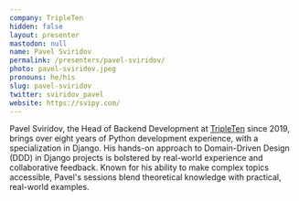 ```yaml
---
company: TripleTen
hidden: false
layout: presenter
mastodon: null
name: Pavel Sviridov
permalink: /presenters/pavel-sviridov/
photo: pavel-sviridov.jpeg
pronouns: he/his
slug: pavel-sviridov
twitter: sviridov_pavel
website: https://svipy.com/
---
```


Pavel Sviridov, the Head of Backend Development at [TripleTen](https://tripleten.com) since 2019, brings over eight years of Python development experience, with a specialization in Django. His hands-on approach to Domain-Driven Design (DDD) in Django projects is bolstered by real-world experience and collaborative feedback. Known for his ability to make complex topics accessible, Pavel's sessions blend theoretical knowledge with practical, real-world examples.
